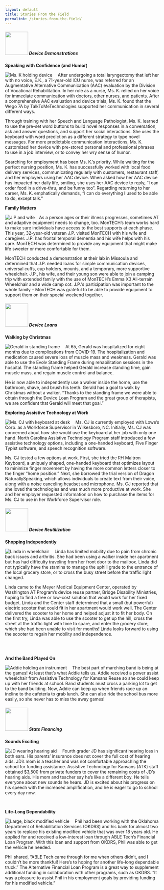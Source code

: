 ```yaml
---
layout: default
title: Stories From the Field
permalink: /stories-from-the-field/
---
```

<div class="container">
<div class="row">
<div class="col-md-12">

<div class="card">
<h5 class="card-header"><img  style="width:75px;" src="/assets/Device-Demo-icon.png" alt-text="Device Demo icon"/>
Device Demonstrations
</h5>
<div class="card-body">
		

  <p class="card-text"><b>Speaking with Confidence (and Humor)</b></p>    

  <p class="card-text"><img src="/assets/Device-Demonstration1.png" class="img-fluid w-50 float-left" style="padding-right:1em;" alt="Ms. K holding device"> After undergoing a total laryngectomy that left her with no voice, E.K., a 71-year-old ICU nurse, was referred for an Augmentative Alternative Communication (AAC) evaluation by the Division of Vocational Rehabilitation. In her role as a nurse, Ms. K. relied on her voice for immediate communication with doctors, other nurses, and patients. After a comprehensive AAC evaluation and device trials, Ms. K. found that the Wego 7A by TalkToMeTechnologies supported her communication in several different ways. </p>                                                                                                 
  <p class="card-text">Through training with her Speech and Language Pathologist, Ms. K. learned to use the pre-set word buttons to build novel responses in a conversation, ask and answer questions, and support her social interactions. She uses the keyboard with word prediction as a different strategy to type novel messages. For more predictable communication interactions, Ms. K. customized her device with pre-stored personal and professional phrases to use in a job interview, or to convey her wry sense of humor. </p>
  <p class="card-text">Searching for employment has been Ms. K.’s priority. While waiting for the perfect nursing position, Ms. K. has successfully worked with local food delivery services, communicating regularly with customers, restaurant staff, and her employers using her AAC device. When asked how her AAC device has impacted her daily life, smiling, she uses her AAC device to reply, “I can order food in a drive-thru, and be funny too”. Regarding returning to her career, Ms. K. emphatically demands, “I can do everything I used to be able to do, except talk.”</p>

  <p class="card-text"><b>Family Matters</b></p>    
 <p class="card-text"><img src="/assets/Device-Demonstration2.png" class="float-left img-fluid w-50" style="padding-right:1em;" alt="J.P and wife">As a person ages or their illness progresses, sometimes AT and adaptive equipment needs to change, too. MonTECH’s team works hard to make sure individuals have access to the best supports at each phase. This year, 32-year-old veteran J.P. visited MonTECH with his wife and caregiver. J.P. has frontal temporal dementia and his wife helps with his care. MonTECH was determined to provide any equipment that might make life sweeter or more comfortable for them.

</p>                                                                                                 
  <p class="card-text">MonTECH conducted a demonstration at their lab in Missoula and determined that J.P. needed loans for simple communication devices, universal cuffs, cup holders, mounts, and a temporary, more supportive wheelchair. J.P., his wife, and their young son were able to join a camping trip with extended family with the use of MonTECH’s Emma X3 All-terrain Wheelchair and a wide camp cot. J.P.'s participation was important to the whole family – MonTECH was grateful to be able to provide equipment to support them on their special weekend together.</p>

  </div>
  </div>

<div class="card">
<h5 class="card-header">
<img  style="width:75px;" src="/assets/Device-Loan-icon.png" alt-text="Device Loan icon"/> Device Loans
</h5>
<div class="card-body">
	
<p class="card-text"><b>Walking by Christmas</b></p>                                                      

<p class="card-text"><img src="/assets/Device-Loan1.png" class="float-right img-fluid w-25" style="padding-right:1em;" alt="Gerald in standing frame">
At 65, Gerald was hospitalized for eight months due to complications from COVID-19. The hospitalization and medication caused severe loss of muscle mass and weakness. Gerald was able to use the Evolv Standing Frame during rehabilitation sessions in the hospital. The standing frame helped Gerald increase standing time, gain muscle mass, and regain muscle control and balance. </p>              

<p class="card-text">He is now able to independently use a walker inside the home, use the bathroom, shave, and brush his teeth. Gerald has a goal to walk by Christmas without a walker. “Thanks to the standing frame we were able to obtain through the Device Loan Program and the great group of therapists, we are confident that Gerald will meet that goal.”</p>                                                                                             

<p class="card-text"><b>Exploring Assistive Technology at Work</b></p>                                                      

<p class="card-text"><img src="/assets/Device-Loan2.png" class="float-left img-fluid w-25" style="padding-right:1em;" alt="Ms. CJ with keyboard at desk">
Ms. CJ is currently employed with Lowe’s Corp. as a Workforce Supervisor in Wilkesboro, NC. Initially, Ms. CJ was concerned about how she would use the keyboard at her job with only one hand. North Carolina Assistive Technology Program staff introduced a few assistive technology options, including a one-handed keyboard, Five Finger Typist software, and speech recognition software.</p>            

<p class="card-text">Ms. CJ tested a few options at work. First, she tried the RH Maltron Keyboard, a uniquely shaped, one-handed keyboard that optimizes layout to minimize finger movement by having the more common letters closer to the finger “home position.” Next, she borrowed the trial version of Dragon NaturallySpeaking, which allows individuals to create text from their voice, along with a noise canceling headset and microphone. Ms. CJ reported that she loved the technologies and was much more productive at work. She and her employer requested information on how to purchase the items for Ms. CJ to use in her Workforce Supervisor role.</p>                                                                                         

</div>
</div>

<div class="card">
<h5 class="card-header">
<img  style="width:75px;" src="/assets/Device-Reuse-icon.png" alt-text="Device Reuse icon"/> Device Reutilization
</h5>
<div class="card-body">
  <p class="card-text"><b>Shopping Independently</b> </p>
 <p class="card-text"><img src="/assets/Device-Reuse1.png" class="float-left img-fluid w-25" style="padding-right:1em;" alt="Linda in wheelchair">
Linda has limited mobility due to pain from chronic back issues and arthritis. She had been using a walker inside her apartment but has had difficulty traveling from her front door to the mailbox. Linda did not typically have the stamina to manage the uphill grade to the entrance of the local grocery store, or to cross the busy street before the traffic light changed.</p>                                                                                       <p class="card-text">Linda came to the Meyer Medical Equipment Center, operated by Washington AT Program’s device reuse partner, Bridge Disability Ministries, hoping to find a free or low-cost solution that would work for her fixed budget. Linda and the Center staff determined that a small (but powerful) electric scooter that could fit in her apartment would work well. The Center delivered the scooter to her home and helped adjust it to fit her body. On the first try, Linda was able to use the scooter to get up the hill, cross the street at the traffic light with time to spare, and enter the grocery store, which she had been unable to visit for months! Linda looks forward to using the scooter to regain her mobility and independence.	 </p>               
<br />
<br />
<p class="card-text"><b>And the Band Played On</b> </p>
<p class="card-text"><img src="/assets/Device-Reuse2.png" class="float-right img-fluid w-25" style="padding-right:1em;" alt="Addie holding an instrument">
The best part of marching band is being at the games! At least that’s what Addie tells us. Addie received a power assist wheelchair from Assistive Technology for Kansans Reuse so she could keep up with her friends at school. Band students must cross a parking lot to get to the band building. Now, Addie can keep up when friends race up an incline to the cafeteria to grab lunch. She can also ride the school bus more easily, so she never has to miss the away games! </p>                                                                                    

</div>

</div>

<div class="card">
<h5 class="card-header">
<img  style="width:75px;" src="/assets/State-Financing-Icon.png" alt-text="State Financing icon" />  State Financing
</h5>
<div class="card-body">

<p class="card-text"><b>Sounds Exciting</b> </p>                                                   
<p class="card-text"><img src="/assets/State-Financing1.png" class="float-left img-fluid w-25" style="padding-right:1em;" alt="JD wearing hearing aid">
Fourth grader JD has significant hearing loss in both ears. His parents’ insurance does not cover the full cost of hearing aids. JD’s mom is a teacher and was not comfortable approaching the school for funding assistance. Assistive Technology for Kansans (ATK) staff obtained $3,500 from private funders to cover the remaining costs of JD’s hearing aids. His mom and teacher say he’s like a different boy. He tells everyone about new sounds he hears. JD is excited about his progress on his speech with the increased amplification, and he is eager to go to school every day now.</p>                                                                                                                                               
<div class="clearfix"></div>
<br />
<p class="card-text"><b>Life-Long Dependability</b> </p>                                                   
<p class="card-text"><img src="/assets/State-Financing2.png" class="float-right img-fluid w-50" style="padding-right:1em;" alt="Large, black modified vehicle">
Phil had been working with the Oklahoma Department of Rehabilitation Services (OKDRS) and his bank for almost two years to replace his existing modified vehicle that was over 18 years old. He applied for and received a low-interest loan through ABLE Tech’s Financial Loan Program. With this loan and support from OKDRS, Phil was able to get the vehicle he needed.</p>                                                                   

<p class="card-text">Phil shared, “ABLE Tech came through for me when others didn’t, and I couldn’t be more thankful! Here’s to hoping for another life-long dependable truck.” The Alternative Financial Loan Program is a great way to supplement additional funding in collaboration with other programs, such as OKDRS. “It was a pleasure to assist Phil in his employment goals by providing funding for his modified vehicle.”</p>

</div>

</div>

</div>

</div>

</div>